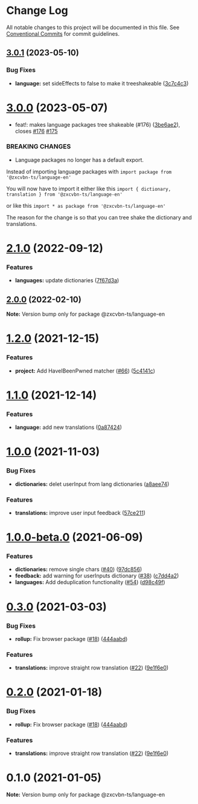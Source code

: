 # Change Log

All notable changes to this project will be documented in this file.
See [Conventional Commits](https://conventionalcommits.org) for commit guidelines.

## [3.0.1](https://github.com/zxcvbn-ts/zxcvbn/compare/@zxcvbn-ts/language-en@3.0.0...@zxcvbn-ts/language-en@3.0.1) (2023-05-10)

### Bug Fixes

- **language:** set sideEffects to false to make it treeshakeable ([3c7c4c3](https://github.com/zxcvbn-ts/zxcvbn/commit/3c7c4c3e8091b5c8b6e8493da5ea9bd8517827e2))

# [3.0.0](https://github.com/zxcvbn-ts/zxcvbn/compare/@zxcvbn-ts/language-en@2.1.0...@zxcvbn-ts/language-en@3.0.0) (2023-05-07)

- feat!: makes language packages tree shakeable (#176) ([3be6ae2](https://github.com/zxcvbn-ts/zxcvbn/commit/3be6ae2ae3f4ff7ade756df50c60274cbc2b0e20)), closes [#176](https://github.com/zxcvbn-ts/zxcvbn/issues/176) [#175](https://github.com/zxcvbn-ts/zxcvbn/issues/175)

### BREAKING CHANGES

- Language packages no longer has a default export.

Instead of importing language packages with
`import package from '@zxcvbn-ts/language-en'`

You will now have to import it either like this
`import { dictionary, translation } from '@zxcvbn-ts/language-en'`

or like this
`import * as package from '@zxcvbn-ts/language-en'`

The reason for the change is so that you can tree shake the
dictionary and translations.

# [2.1.0](https://github.com/zxcvbn-ts/zxcvbn/compare/@zxcvbn-ts/language-en@2.0.1...@zxcvbn-ts/language-en@2.1.0) (2022-09-12)

### Features

- **languages:** update dictionaries ([7f67d3a](https://github.com/zxcvbn-ts/zxcvbn/commit/7f67d3a71ef3b1136fc965c21d9febbfa3e74193))

## [2.0.0](https://github.com/zxcvbn-ts/zxcvbn/compare/@zxcvbn-ts/language-en@1.2.0...@zxcvbn-ts/language-en@2.0.0) (2022-02-10)

**Note:** Version bump only for package @zxcvbn-ts/language-en

# [1.2.0](https://github.com/zxcvbn-ts/zxcvbn/compare/@zxcvbn-ts/language-en@1.0.0...@zxcvbn-ts/language-en@1.2.0) (2021-12-15)

### Features

- **project:** Add HaveIBeenPwned matcher ([#66](https://github.com/zxcvbn-ts/zxcvbn/issues/66)) ([5c4141c](https://github.com/zxcvbn-ts/zxcvbn/commit/5c4141cd34f6566fe753ce76572f74bb8229b414))

# [1.1.0](https://github.com/zxcvbn-ts/zxcvbn/compare/@zxcvbn-ts/language-en@1.0.0...@zxcvbn-ts/language-en@1.1.0) (2021-12-14)

### Features

- **language:** add new translations ([0a87424](https://github.com/zxcvbn-ts/zxcvbn/commit/0a874242d139314907d7b33db1cdb85d2363d338))

# [1.0.0](https://github.com/zxcvbn-ts/zxcvbn/compare/@zxcvbn-ts/language-en@1.0.0-beta.0...@zxcvbn-ts/language-en@1.0.0) (2021-11-03)

### Bug Fixes

- **dictionaries:** delet userInput from lang dictionaries ([a8aee74](https://github.com/zxcvbn-ts/zxcvbn/commit/a8aee74aec1e01e8c9948a10be83422ba0ed1fbb))

### Features

- **translations:** improve user input feedback ([57ce211](https://github.com/zxcvbn-ts/zxcvbn/commit/57ce211883018e08a454b9dfc1983ac19ced9787))

# [1.0.0-beta.0](https://github.com/zxcvbn-ts/zxcvbn/compare/@zxcvbn-ts/language-en@0.3.0...@zxcvbn-ts/language-en@1.0.0-beta.0) (2021-06-09)

### Features

- **dictionaries:** remove single chars ([#40](https://github.com/zxcvbn-ts/zxcvbn/issues/40)) ([97dc856](https://github.com/zxcvbn-ts/zxcvbn/commit/97dc8562a4176f34c10fbb1cefce8d55cfbae25a))
- **feedback:** add warning for userInputs dictionary ([#38](https://github.com/zxcvbn-ts/zxcvbn/issues/38)) ([c7dd4a2](https://github.com/zxcvbn-ts/zxcvbn/commit/c7dd4a27cdd787b91b0234d88fbf3340738e9027))
- **languages:** Add deduplication functionality ([#54](https://github.com/zxcvbn-ts/zxcvbn/issues/54)) ([d98c49f](https://github.com/zxcvbn-ts/zxcvbn/commit/d98c49f11f05109f16ac4d5fbdd8cb1c0805eb1d))

# [0.3.0](https://github.com/zxcvbn-ts/zxcvbn/compare/@zxcvbn-ts/language-en@0.1.0...@zxcvbn-ts/language-en@0.3.0) (2021-03-03)

### Bug Fixes

- **rollup:** Fix browser package ([#18](https://github.com/zxcvbn-ts/zxcvbn/issues/18)) ([444aabd](https://github.com/zxcvbn-ts/zxcvbn/commit/444aabd4c37d449f600eaa4ad6d144f3c8ca5780))

### Features

- **translations:** improve straight row translation ([#22](https://github.com/zxcvbn-ts/zxcvbn/issues/22)) ([9e1f6e0](https://github.com/zxcvbn-ts/zxcvbn/commit/9e1f6e073f2baf5fb72a9eb507a7f0ad59dd32e9))

# [0.2.0](https://github.com/zxcvbn-ts/zxcvbn/compare/@zxcvbn-ts/language-en@0.1.0...@zxcvbn-ts/language-en@0.2.0) (2021-01-18)

### Bug Fixes

- **rollup:** Fix browser package ([#18](https://github.com/zxcvbn-ts/zxcvbn/issues/18)) ([444aabd](https://github.com/zxcvbn-ts/zxcvbn/commit/444aabd4c37d449f600eaa4ad6d144f3c8ca5780))

### Features

- **translations:** improve straight row translation ([#22](https://github.com/zxcvbn-ts/zxcvbn/issues/22)) ([9e1f6e0](https://github.com/zxcvbn-ts/zxcvbn/commit/9e1f6e073f2baf5fb72a9eb507a7f0ad59dd32e9))

# 0.1.0 (2021-01-05)

**Note:** Version bump only for package @zxcvbn-ts/language-en
